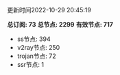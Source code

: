 更新时间2022-10-29 20:45:19

**总订阅: 73**
**总节点: 2299**
**有效节点: 717**
- ss节点: 394
- v2ray节点: 250
- trojan节点: 72
- ssr节点: 1
